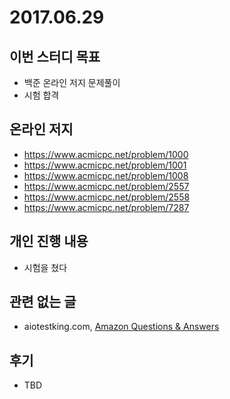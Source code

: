 # 2017.06.29

## 이번 스터디 목표 

* 백준 온라인 저지 문제풀이
* 시험 합격

## 온라인 저지

* https://www.acmicpc.net/problem/1000
* https://www.acmicpc.net/problem/1001
* https://www.acmicpc.net/problem/1008
* https://www.acmicpc.net/problem/2557
* https://www.acmicpc.net/problem/2558
* https://www.acmicpc.net/problem/7287

## 개인 진행 내용

* 시험을 쳤다

## 관련 없는 글

* aiotestking.com, [Amazon Questions & Answers](http://www.aiotestking.com/amazon/how-is-aws-readily-distinguished-from-other-vendors-in-2/)

## 후기

* TBD